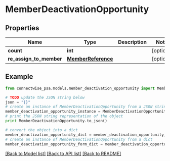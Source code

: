 # MemberDeactivationOpportunity


## Properties
Name | Type | Description | Notes
------------ | ------------- | ------------- | -------------
**count** | **int** |  | [optional] 
**re_assign_to_member** | [**MemberReference**](MemberReference.md) |  | [optional] 

## Example

```python
from connectwise_psa.models.member_deactivation_opportunity import MemberDeactivationOpportunity

# TODO update the JSON string below
json = "{}"
# create an instance of MemberDeactivationOpportunity from a JSON string
member_deactivation_opportunity_instance = MemberDeactivationOpportunity.from_json(json)
# print the JSON string representation of the object
print MemberDeactivationOpportunity.to_json()

# convert the object into a dict
member_deactivation_opportunity_dict = member_deactivation_opportunity_instance.to_dict()
# create an instance of MemberDeactivationOpportunity from a dict
member_deactivation_opportunity_form_dict = member_deactivation_opportunity.from_dict(member_deactivation_opportunity_dict)
```
[[Back to Model list]](../README.md#documentation-for-models) [[Back to API list]](../README.md#documentation-for-api-endpoints) [[Back to README]](../README.md)


